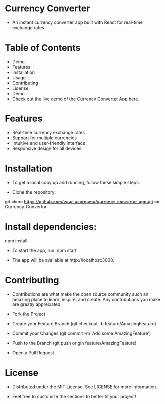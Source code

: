 # Currency Converter
- An instant currency converter app built with React for real-time exchange rates.

# Table of Contents
- Demo
- Features
- Installation
- Usage
- Contributing
- License
- Demo
- Check out the live demo of the Currency Converter App here.

# Features
- Real-time currency exchange rates
- Support for multiple currencies
- Intuitive and user-friendly interface
- Responsive design for all devices


# Installation
- To get a local copy up and running, follow these simple steps:

- Clone the repository:


git clone https://github.com/your-username/currency-converter-app.git
cd Currency-Convertor

# Install dependencies:

npm install

- To start the app, run:
npm start

- The app will be available at http://localhost:3000.

# Contributing
- Contributions are what make the open source community such an amazing place to learn, inspire, and create. Any contributions you make are greatly appreciated.

- Fork the Project
- Create your Feature Branch (git checkout -b feature/AmazingFeature)
- Commit your Changes (git commit -m 'Add some AmazingFeature')
- Push to the Branch (git push origin feature/AmazingFeature)
- Open a Pull Request

# License
- Distributed under the MIT License. See LICENSE for more information.

- Feel free to customize the sections to better fit your project!
